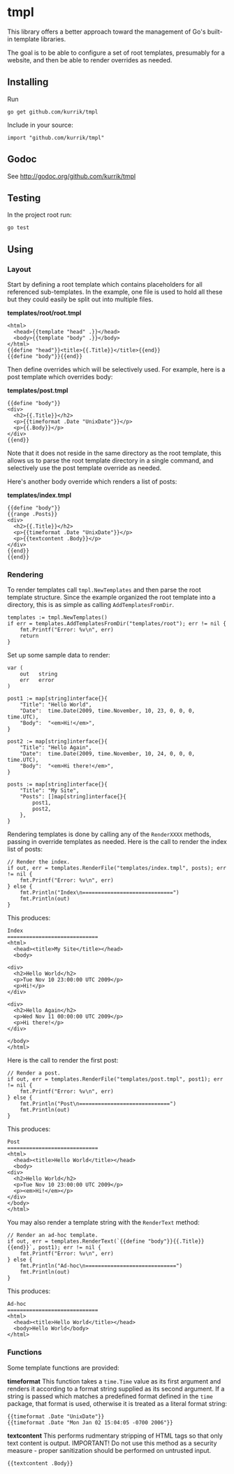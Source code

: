 tmpl
====
This library offers a better approach toward the management of Go's built-in
template libraries.

The goal is to be able to configure a set of root templates, presumably for
a website, and then be able to render overrides as needed.

Installing
----------
Run

    go get github.com/kurrik/tmpl

Include in your source:

    import "github.com/kurrik/tmpl"

Godoc
-----
See http://godoc.org/github.com/kurrik/tmpl

Testing
-------
In the project root run:

    go test

Using
-----

### Layout

Start by defining a root template which contains placeholders for all
referenced sub-templates.  In the example, one file is used to hold all these
but they could easily be split out into multiple files.

**templates/root/root.tmpl**

    <html>
      <head>{{template "head" .}}</head>
      <body>{{template "body" .}}</body>
    </html>
    {{define "head"}}<title>{{.Title}}</title>{{end}}
    {{define "body"}}{{end}}

Then define overrides which will be selectively used.  For example, here is
a post template which overrides body:

**templates/post.tmpl**

    {{define "body"}}
    <div>
      <h2>{{.Title}}</h2>
      <p>{{timeformat .Date "UnixDate"}}</p>
      <p>{{.Body}}</p>
    </div>
    {{end}}

Note that it does not reside in the same directory as the root template, this
allows us to parse the root template directory in a single command, and
selectively use the post template override as needed.

Here's another body override which renders a list of posts:

**templates/index.tmpl**

    {{define "body"}}
    {{range .Posts}}
    <div>
      <h2>{{.Title}}</h2>
      <p>{{timeformat .Date "UnixDate"}}</p>
      <p>{{textcontent .Body}}</p>
    </div>
    {{end}}
    {{end}}

### Rendering

To render templates call `tmpl.NewTemplates` and then parse the root template
structure.  Since the example organized the root template into a directory,
this is as simple as calling `AddTemplatesFromDir`.

	templates := tmpl.NewTemplates()
	if err = templates.AddTemplatesFromDir("templates/root"); err != nil {
		fmt.Printf("Error: %v\n", err)
		return
	}

Set up some sample data to render:

	var (
		out   string
		err   error
	)

	post1 := map[string]interface{}{
		"Title": "Hello World",
		"Date":  time.Date(2009, time.November, 10, 23, 0, 0, 0, time.UTC),
		"Body":  "<em>Hi!</em>",
	}

	post2 := map[string]interface{}{
		"Title": "Hello Again",
		"Date":  time.Date(2009, time.November, 10, 24, 0, 0, 0, time.UTC),
		"Body":  "<em>Hi there!</em>",
	}

	posts := map[string]interface{}{
		"Title": "My Site",
		"Posts": []map[string]interface{}{
			post1,
			post2,
		},
	}

Rendering templates is done by calling any of the `RenderXXXX` methods,
passing in override templates as needed.  Here is the call to render the
index list of posts:

	// Render the index.
	if out, err = templates.RenderFile("templates/index.tmpl", posts); err != nil {
		fmt.Printf("Error: %v\n", err)
	} else {
		fmt.Println("Index\n=============================")
		fmt.Println(out)
	}

This produces:

    Index
    =============================
    <html>
      <head><title>My Site</title></head>
      <body>

    <div>
      <h2>Hello World</h2>
      <p>Tue Nov 10 23:00:00 UTC 2009</p>
      <p>Hi!</p>
    </div>

    <div>
      <h2>Hello Again</h2>
      <p>Wed Nov 11 00:00:00 UTC 2009</p>
      <p>Hi there!</p>
    </div>

    </body>
    </html>

Here is the call to render the first post:

	// Render a post.
	if out, err = templates.RenderFile("templates/post.tmpl", post1); err != nil {
		fmt.Printf("Error: %v\n", err)
	} else {
		fmt.Println("Post\n=============================")
		fmt.Println(out)
	}

This produces:

    Post
    =============================
    <html>
      <head><title>Hello World</title></head>
      <body>
    <div>
      <h2>Hello World</h2>
      <p>Tue Nov 10 23:00:00 UTC 2009</p>
      <p><em>Hi!</em></p>
    </div>
    </body>
    </html>

You may also render a template string with the `RenderText` method:

	// Render an ad-hoc template.
	if out, err = templates.RenderText(`{{define "body"}}{{.Title}}{{end}}`, post1); err != nil {
		fmt.Printf("Error: %v\n", err)
	} else {
		fmt.Println("Ad-hoc\n=============================")
		fmt.Println(out)
	}

This produces:

    Ad-hoc
    =============================
    <html>
      <head><title>Hello World</title></head>
      <body>Hello World</body>
    </html>

### Functions

Some template functions are provided:

**timeformat**
This function takes a `time.Time` value as its first argument and renders
it according to a format string supplied as its second argument.  If a string
is passed which matches a predefined format defined in the `time` package, that
format is used, otherwise it is treated as a literal format string:

    {{timeformat .Date "UnixDate"}}
    {{timeformat .Date "Mon Jan 02 15:04:05 -0700 2006"}}

**textcontent**
This performs rudmentary stripping of HTML tags so that only text content
is output.  IMPORTANT! Do not use this method as a security measure - proper
sanitization should be performed on untrusted input.

    {{textcontent .Body}}
